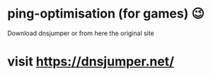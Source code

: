 # ping-optimisation (for games) 😉
Download dnsjumper or from here the original site


# visit https://dnsjumper.net/
